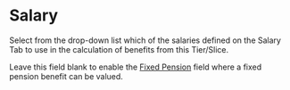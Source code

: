 # Salary

Select from the drop-down list which of the salaries defined on the
Salary Tab to use in the calculation of benefits from this Tier/Slice.

Leave this field blank to enable the [Fixed
Pension](actives_basis+fixpen.md) field where a fixed pension benefit
can be valued.
